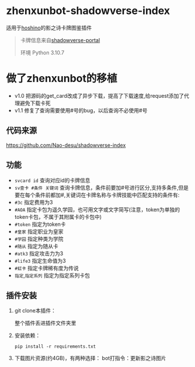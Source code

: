 # zhenxunbot-shadowverse-index
适用于[hoshino](https://github.com/Ice9Coffee/HoshinoBot)的影之诗卡牌图鉴插件
> 卡牌信息来自[shadowverse-portal](https://shadowverse-portal.com/?lang=zh-tw)
> 
> 环境 Python 3.10.7
# 做了zhenxunbot的移植
- v1.0 把源码的get_card改成了异步下载，提高了下载速度,给request添加了代理避免下载卡死
- v1.1 修复了查询需要使用#号的bug，以后查询不必使用#号
## 代码来源

https://github.com/Nao-desu/shadowverse-index

## 功能
- `svcard id` 查询对应id的卡牌信息
- `sv查卡 #条件 关键词` 查询卡牌信息，条件前要加#号进行区分,支持多条件,但是要在每个条件前都加#,关键词在卡牌名称与卡牌技能中匹配支持的条件有:
- `#3c` 指定费用为3
- `#AOA` 指定卡包为遥久学园，也可用文字或文字简写(注意，token为单独的token卡包，不属于其附属卡的卡包中)
- `#token` 指定为token卡
- `#皇家` 指定职业为皇家
- `#学园` 指定种类为学院
- `#随从` 指定为随从卡
- `#atk3` 指定攻击力为3
- `#life3` 指定生命值为3
- `#虹卡` 指定卡牌稀有度为传说
- `指定`,`指定系列` 指定为指定系列卡包

## 插件安装
1. git clone本插件：

    整个插件丢进插件文件夹里
2. 安装依赖：
    ```
    pip install -r requirements.txt
    ```
3. 下载图片资源(约4GB)，有两种选择：
    bot打指令：更新影之诗图片
